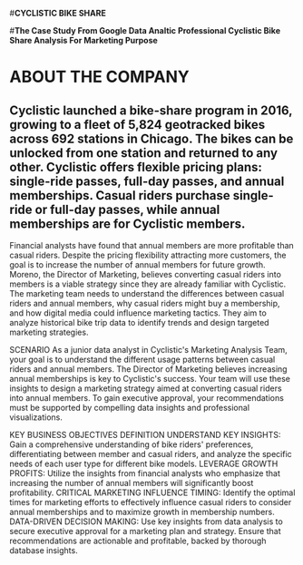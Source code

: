 #**CYCLISTIC BIKE SHARE**

#**The Case Study From Google Data Analtic Professional Cyclistic Bike Share Analysis For Marketing Purpose**

# **ABOUT THE COMPANY**
## Cyclistic launched a bike-share program in 2016, growing to a fleet of 5,824 geotracked bikes across 692 stations in Chicago. The bikes can be unlocked from one station and returned to any other. Cyclistic offers flexible pricing plans: single-ride passes, full-day passes, and annual memberships. Casual riders purchase single-ride or full-day passes, while annual memberships are for Cyclistic members.
Financial analysts have found that annual members are more profitable than casual riders. Despite the pricing flexibility attracting more customers, the goal is to increase the number of annual members for future growth. Moreno, the Director of Marketing, believes converting casual riders into members is a viable strategy since they are already familiar with Cyclistic.
The marketing team needs to understand the differences between casual riders and annual members, why casual riders might buy a membership, and how digital media could influence marketing tactics. They aim to analyze historical bike trip data to identify trends and design targeted marketing strategies.

SCENARIO
As a junior data analyst in Cyclistic's Marketing Analysis Team, your goal is to understand the different usage patterns between casual riders and annual members. The Director of Marketing believes increasing annual memberships is key to Cyclistic's success. Your team will use these insights to design a marketing strategy aimed at converting casual riders into annual members. To gain executive approval, your recommendations must be supported by compelling data insights and professional visualizations.

KEY BUSINESS OBJECTIVES DEFINITION
UNDERSTAND KEY INSIGHTS: Gain a comprehensive understanding of bike riders' preferences, differentiating between member and casual riders, and analyze the specific needs of each user type for different bike models.
LEVERAGE GROWTH PROFITS: Utilize the insights from financial analysts who emphasize that increasing the number of annual members will significantly boost profitability.
CRITICAL MARKETING INFLUENCE TIMING: Identify the optimal times for marketing efforts to effectively influence casual riders to consider annual memberships and to maximize growth in membership numbers.
DATA-DRIVEN DECISION MAKING: Use key insights from data analysis to secure executive approval for a marketing plan and strategy. Ensure that recommendations are actionable and profitable, backed by thorough database insights.


